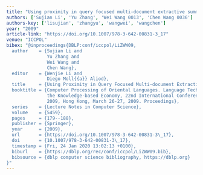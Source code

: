 ```yaml
---
title: "Using proximity in query focused multi-document extractive summarization"
authors: ['Sujian Li', 'Yu Zhang', 'Wei Wang 0013', 'Chen Wang 0036']
authors-key: ['lisujian', 'zhangyu', 'wangwei', 'wangchen']
year: "2009"
article-link: "https://doi.org/10.1007/978-3-642-00831-3_17"
venue: "ICCPOL"
bibex: "@inproceedings{DBLP:conf/iccpol/LiZWW09,
  author    = {Sujian Li and
               Yu Zhang and
               Wei Wang and
               Chen Wang},
  editor    = {Wenjie Li and
               Diego Moll{{a}} Aliod},
  title     = {Using Proximity in Query Focused Multi-document Extractive Summarization},
  booktitle = {Computer Processing of Oriental Languages. Language Technology for
               the Knowledge-based Economy, 22nd International Conference, {ICCPOL}
               2009, Hong Kong, March 26-27, 2009. Proceedings},
  series    = {Lecture Notes in Computer Science},
  volume    = {5459},
  pages     = {179--188},
  publisher = {Springer},
  year      = {2009},
  url       = {https://doi.org/10.1007/978-3-642-00831-3\_17},
  doi       = {10.1007/978-3-642-00831-3\_17},
  timestamp = {Fri, 24 Jan 2020 13:02:13 +0100},
  biburl    = {https://dblp.org/rec/conf/iccpol/LiZWW09.bib},
  bibsource = {dblp computer science bibliography, https://dblp.org}
}"
---
```

